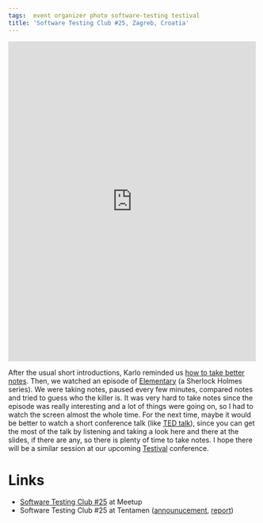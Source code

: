 ```yaml
---
tags:  event organizer photo software-testing testival
title: 'Software Testing Club #25, Zagreb, Croatia'
---
```

<iframe src="https://www.facebook.com/plugins/post.php?href=https%3A%2F%2Fwww.facebook.com%2Fmedia%2Fset%2F%3Fset%3Da.10154231215837290.1073741910.735252289%26type%3D3&width=500" width="500" height="646" style="border:none;overflow:hidden" scrolling="no" frameborder="0" allowTransparency="true"></iframe>

After the usual short introductions, Karlo reminded us [how to take better notes](http://www.wikihow.com/Take-Better-Notes). Then, we watched an episode of [Elementary](https://en.wikipedia.org/wiki/Elementary_%28TV_series%29) (a Sherlock Holmes series). We were taking notes, paused every few minutes, compared notes and tried to guess who the killer is. It was very hard to take notes since the episode was really interesting and a lot of things were going on, so I had to watch the screen almost the whole time. For the next time, maybe it would be better to watch a short conference talk (like [TED talk](https://www.ted.com/)), since you can get the most of the talk by listening and taking a look here and there at the slides, if there are any, so there is plenty of time to take notes. I hope there will be a similar session at our upcoming [Testival](http://www.testival.eu/) conference.

# Links

- [Software Testing Club #25](http://www.meetup.com/SoftwareTestingClub/events/231398850/) at Meetup
- Software Testing Club #25 at Tentamen ([announucement](http://blog.tentamen.eu/zagreb-stc-25-the-art-of-taking-notes/), [report](http://blog.tentamen.eu/report-on-zagreb-stc-25-workshop-the-art-of-taking-notes/))
